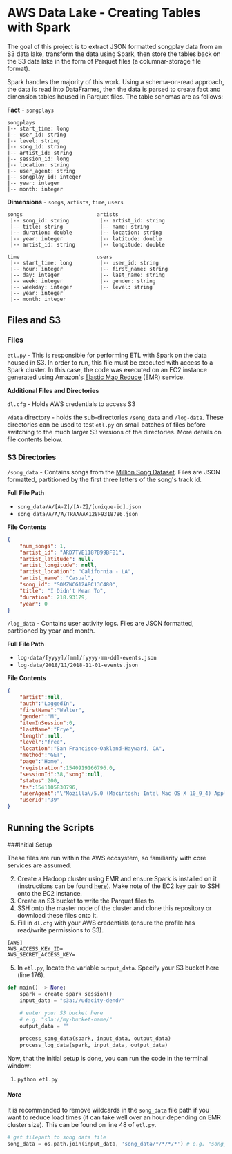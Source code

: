# AWS Data Lake - Creating Tables with Spark

The goal of this project is to extract JSON formatted songplay data from an S3 data lake, transform the data using Spark, then store the tables back on the S3 data lake in the form of Parquet files (a columnar-storage file format).

Spark handles the majority of this work. Using a schema-on-read approach, the data is read into DataFrames, then the data is parsed to create fact and dimension tables housed in Parquet files. The table schemas are as follows:

**Fact** - `songplays`

```
songplays
|-- start_time: long
|-- user_id: string
|-- level: string
|-- song_id: string
|-- artist_id: string
|-- session_id: long
|-- location: string
|-- user_agent: string
|-- songplay_id: integer
|-- year: integer
|-- month: integer
```

**Dimensions** - `songs`, `artists`, `time`, `users`

```
songs                        artists
 |-- song_id: string          |-- artist_id: string
 |-- title: string            |-- name: string
 |-- duration: double         |-- location: string
 |-- year: integer            |-- latitude: double
 |-- artist_id: string        |-- longitude: double
```

```
time                         users
 |-- start_time: long         |-- user_id: string
 |-- hour: integer            |-- first_name: string
 |-- day: integer             |-- last_name: string
 |-- week: integer            |-- gender: string
 |-- weekday: integer         |-- level: string
 |-- year: integer
 |-- month: integer
```

## Files and S3

### Files

 `etl.py` - This is responsible for performing ETL with Spark on the data housed in S3. In order to run, this file must be executed with access to a Spark cluster. In this case, the code was executed on an EC2 instance generated using Amazon's [Elastic Map Reduce](https://aws.amazon.com/emr/) (EMR) service. 

**Additional Files and Directories**

`dl.cfg` - Holds AWS credentials to access S3

`/data` directory - holds the sub-directories `/song_data` and  `/log-data`. These directories can be used to test `etl.py` on small batches of files before switching to the much larger S3 versions of the directories. More details on file contents below.

### S3 Directories

`/song_data` - Contains songs from the [Million Song Dataset](http://millionsongdataset.com/). Files are JSON formatted, partitioned by the first three letters of the song's track id.

**Full File Path**

- `song_data/A/[A-Z]/[A-Z]/[unique-id].json` 
- `song_data/A/A/A/TRAAAAK128F9318786.json`

**File Contents**

```json
{
	"num_songs": 1,
	"artist_id": "ARD7TVE1187B99BFB1",
	"artist_latitude": null,
	"artist_longitude": null,
	"artist_location": "California - LA",
	"artist_name": "Casual",
	"song_id": "SOMZWCG12A8C13C480",
	"title": "I Didn't Mean To",
	"duration": 218.93179,
	"year": 0
}
```



`/log_data` - Contains user activity logs. Files are JSON formatted, partitioned by year and month.

**Full File Path**

- `log-data/[yyyy]/[mm]/[yyyy-mm-dd]-events.json`
- `log-data/2018/11/2018-11-01-events.json`

**File Contents**

```json
{
	"artist":null, 
	"auth":"LoggedIn",
	"firstName":"Walter",
	"gender":"M",
	"itemInSession":0,
	"lastName":"Frye",
	"length":null,
	"level":"free",
	"location":"San Francisco-Oakland-Hayward, CA",
	"method":"GET",
	"page":"Home",
	"registration":1540919166796.0,
	"sessionId":38,"song":null,
	"status":200,
	"ts":1541105830796,
	"userAgent":"\"Mozilla\/5.0 (Macintosh; Intel Mac OS X 10_9_4) AppleWebKit\/537.36 (KHTML, like Gecko) Chrome\/36.0.1985.143 Safari\/537.36\"",
	"userId":"39"
}
```



## Running the Scripts

###Initial Setup

These files are run within the AWS ecosystem, so familiarity with core services are assumed.

2. Create a Hadoop cluster using EMR and ensure Spark is installed on it (instructions can be found [here](https://docs.aws.amazon.com/emr/latest/ReleaseGuide/emr-spark-launch.html)). Make note of the EC2 key pair to SSH onto the EC2 instance. 
2. Create an S3 bucket to write the Parquet files to. 
3. SSH onto the master node of the cluster and clone this repository or download these files onto it.
4. Fill in `dl.cfg` with your AWS credentials (ensure the profile has read/write permissions to S3).

```
[AWS]
AWS_ACCESS_KEY_ID=
AWS_SECRET_ACCESS_KEY=
```

5. In `etl.py`, locate the variable `output_data`. Specify your S3 bucket here (line 176).

```python
def main() -> None:
    spark = create_spark_session()
    input_data = "s3a://udacity-dend/"
    
    # enter your S3 bucket here 
    # e.g. "s3a://my-bucket-name/"
    output_data = ""

    process_song_data(spark, input_data, output_data)
    process_log_data(spark, input_data, output_data)
```



Now, that the initial setup is done, you can run the code in the terminal window:

1. `python etl.py` 

#### ***Note***

It is recommended to remove wildcards in the `song_data` file path if you want to reduce load times (it can take well over an hour depending on EMR cluster size). This can be found on line 48 of `etl.py`.

```python
# get filepath to song data file
song_data = os.path.join(input_data, 'song_data/*/*/*/*') # e.g. "song_data/A/A/*/*"
```

